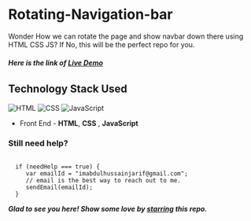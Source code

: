 # Rotating-Navigation-bar

Wonder How we can rotate the page and show navbar down there using HTML CSS JS? If No, this will be the perfect repo for you.

###### **Here is the link of [Live Demo](https://github.com/Abdulhussainjarif/Rotating-Navigation-bar/)**

## Technology Stack Used

![HTML](https://img.shields.io/badge/frontend-html-orange.svg?logo=html5&style=flat-square) 
![CSS](https://img.shields.io/badge/frontend-css-yellowgreen.svg?logo=css3&style=flat-square)
![JavaScript](https://img.shields.io/badge/frontend-javascript-blue.svg?logo=javascript&style=flat-square) 

- Front End - **HTML**, **CSS** , **JavaScript**

### Still need help?

```

  if (needHelp === true) {
     var emailId = "imabdulhussainjarif@gmail.com";
     // email is the best way to reach out to me.
     sendEmail(emailId);
  }

```

***Glad to see you here! Show some love by [starring](https://github.com/Abdulhussainjarif/Rotating-Navigation-bar/) this repo.***
